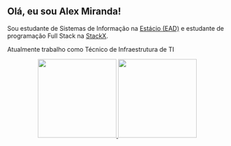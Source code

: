 ## Olá, eu sou Alex Miranda!

Sou estudante de Sistemas de Informação na <a href="https://estacio.br/cursos/graduacao/sistemas-de-informacao">Estácio (EAD)</a> e estudante de programação Full Stack na <a href="https://portal.stackx.com.br/">StackX</a>.

Atualmente trabalho como Técnico de Infraestrutura de TI

<div align="center">
  <a href="https://github.com/amsbogea">
  <img height="180em" src="https://github-readme-stats.vercel.app/api?username=amsbogea&show_icons=true&theme=tokyonight&include_all_commits=true&count_private=true"/>
  <img height="180em" src="https://github-readme-stats.vercel.app/api/top-langs/?username=amsbogea&layout=compact&langs_count=7&theme=tokyonight"/>
</div>
